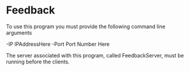 Feedback
========

To use this program you must provide the following command line arguments

-IP IPAddressHere -Port Port Number Here

The server associated with this program, called FeedbackServer, must be running before the clients.
